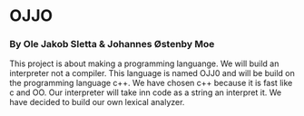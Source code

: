 # OJJO
### By Ole Jakob Sletta & Johannes Østenby Moe
This project is about making a programming languange. 
We will build an interpreter not a compiler.
This language is named OJJ0 and will be build on the programming language c++.
We have chosen c++ because it is fast like c and OO.
Our interpreter will take inn code as a string an interpret it. We have decided to build our own lexical analyzer.
